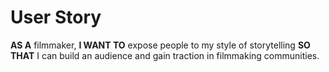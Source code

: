 # User Story

**AS A** filmmaker,
**I WANT TO** expose people to my style of storytelling
**SO THAT** I can build an audience and gain traction in filmmaking communities.

